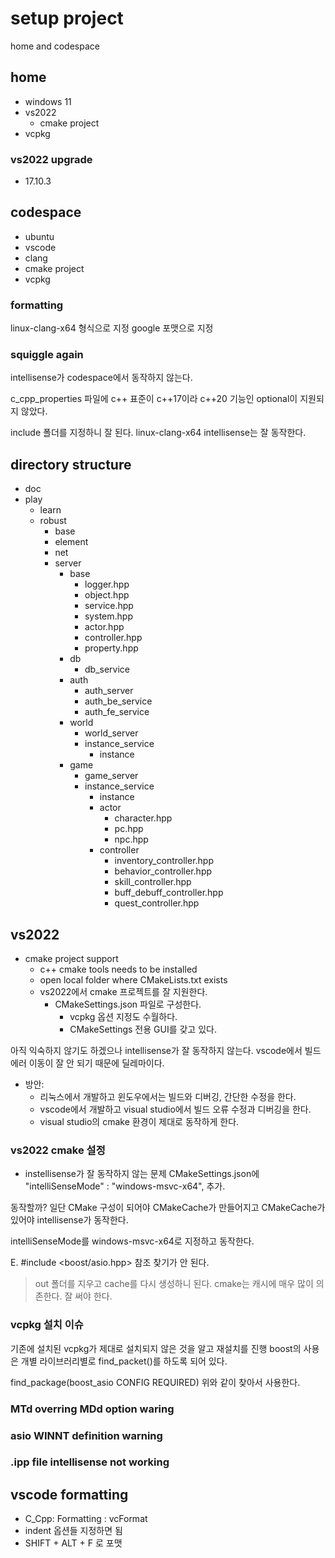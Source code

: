 # setup project 

home and codespace 

## home 

- windows 11 
- vs2022 
  - cmake project 
- vcpkg

### vs2022 upgrade

- 17.10.3 

## codespace

- ubuntu 
- vscode
- clang 
- cmake project 
- vcpkg

### formatting 

linux-clang-x64 형식으로 지정 
google 포맷으로 지정 

### squiggle again

intellisense가 codespace에서 동작하지 않는다. 

c_cpp_properties 파일에 c++ 표준이 c++17이라 c++20 기능인 optional이 
지원되지 않았다. 

include 폴더를 지정하니 잘 된다. linux-clang-x64 intellisense는 잘 동작한다.  

## directory structure 

- doc 
- play
  - learn
  - robust 
    - base 
    - element
    - net 
    - server
      - base 
        - logger.hpp
        - object.hpp
        - service.hpp
        - system.hpp
        - actor.hpp
        - controller.hpp
        - property.hpp
      - db
        - db_service
      - auth
        - auth_server
        - auth_be_service 
        - auth_fe_service
      - world 
        - world_server
        - instance_service
          - instance
      - game
        - game_server
        - instance_service
          - instance
          - actor 
            - character.hpp
            - pc.hpp
            - npc.hpp
          - controller 
            - inventory_controller.hpp
            - behavior_controller.hpp
            - skill_controller.hpp
            - buff_debuff_controller.hpp 
            - quest_controller.hpp



## vs2022 

- cmake project support 
  - c++ cmake tools needs to be installed
  - open local folder where CMakeLists.txt exists
  - vs2022에서 cmake 프로젝트를 잘 지원한다. 
    - CMakeSettings.json 파일로 구성한다. 
      - vcpkg 옵션 지정도 수월하다. 
      - CMakeSettings 전용 GUI를 갖고 있다. 
    
아직 익숙하지 않기도 하겠으나 intellisense가 잘 동작하지 않는다. 
vscode에서 빌드 에러 이동이 잘 안 되기 때문에 딜레마이다. 

- 방안: 
  - 리눅스에서 개발하고 윈도우에서는 빌드와 디버깅, 간단한 수정을 한다. 
  - vscode에서 개발하고 visual studio에서 빌드 오류 수정과 디버깅을 한다. 
  - visual studio의 cmake 환경이 제대로 동작하게 한다. 

### vs2022 cmake 설정 

- instellisense가 잘 동작하지 않는 문제 
CMakeSettings.json에    
 "intelliSenseMode" : "windows-msvc-x64",
추가. 

동작할까? 일단 CMake 구성이 되어야 CMakeCache가 만들어지고 
CMakeCache가 있어야 intellisense가 동작한다. 

intelliSenseMode를 windows-msvc-x64로 지정하고 동작한다. 

E. #include <boost/asio.hpp> 참조 찾기가 안 된다. 
> out 폴더를 지우고 cache를 다시 생성하니 된다. 
> cmake는 캐시에 매우 많이 의존한다. 잘 써야 한다. 

### vcpkg 설치 이슈 

기존에 설치된 vcpkg가 제대로 설치되지 않은 것을 알고 재설치를 진행
boost의 사용은 개별 라이브러리별로 find_packet()를 하도록 되어 있다. 

find_package(boost_asio CONFIG REQUIRED)
위와 같이 찾아서 사용한다. 

### MTd overring MDd option waring 

### asio WINNT definition warning 

### .ipp file intellisense not working


## vscode formatting 

- C_Cpp: Formatting : vcFormat 
- indent 옵션들 지정하면 됨 
- SHIFT + ALT + F 로 포맷









